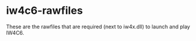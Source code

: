 # iw4c6-rawfiles
 These are the rawfiles that are required (next to iw4x.dll) to launch and play IW4C6.
